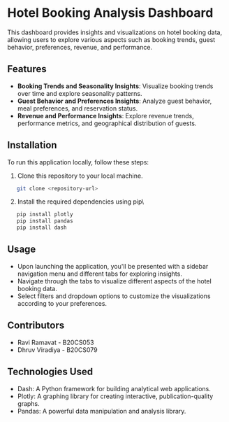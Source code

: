 # Hotel Booking Analysis Dashboard

This dashboard provides insights and visualizations on hotel booking data, allowing users to explore various aspects such as booking trends, guest behavior, preferences, revenue, and performance.

## Features

- **Booking Trends and Seasonality Insights**: Visualize booking trends over time and explore seasonality patterns.
- **Guest Behavior and Preferences Insights**: Analyze guest behavior, meal preferences, and reservation status.
- **Revenue and Performance Insights**: Explore revenue trends, performance metrics, and geographical distribution of guests.

## Installation

To run this application locally, follow these steps:

1. Clone this repository to your local machine.
```bash
   git clone <repository-url>
```
2. Install the required dependencies using pip\
```bash
   pip install plotly
   pip install pandas
   pip install dash
```
## Usage

- Upon launching the application, you'll be presented with a sidebar navigation menu and different tabs for exploring insights.
- Navigate through the tabs to visualize different aspects of the hotel booking data.
- Select filters and dropdown options to customize the visualizations according to your preferences.

## Contributors

- Ravi Ramavat - B20CS053
- Dhruv Viradiya - B20CS079

## Technologies Used

- Dash: A Python framework for building analytical web applications.
- Plotly: A graphing library for creating interactive, publication-quality graphs.
- Pandas: A powerful data manipulation and analysis library.
